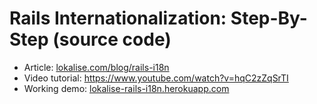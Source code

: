 # Rails Internationalization: Step-By-Step (source code)

* Article: [lokalise.com/blog/rails-i18n](https://lokalise.com/blog/rails-i18n/)
* Video tutorial: https://www.youtube.com/watch?v=hqC2zZqSrTI
* Working demo: [lokalise-rails-i18n.herokuapp.com](https://lokalise-rails-i18n.herokuapp.com)
